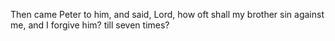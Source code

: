 Then came Peter to him, and said, Lord, how oft shall my brother sin against me, and I forgive him? till seven times?
